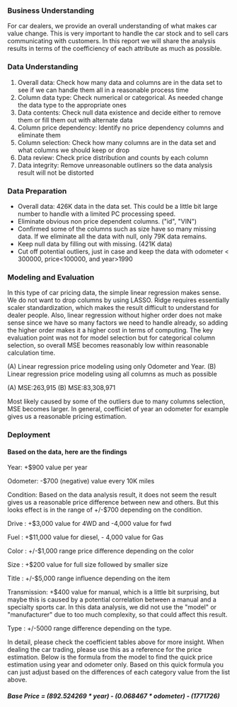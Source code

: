 ### Business Understanding

For car dealers, we provide an overall understanding of what makes car value change. This is very important to handle the car stock and to sell cars communicating with customers. In this report we will share the analysis results in terms of the coefficiency of each attribute as much as possible.

### Data Understanding
1. Overall data: Check how many data and columns are in the data set to see if we can handle them all in a reasonable process time
2. Column data type: Check numerical or categorical. As needed change the data type to the appropriate ones
3. Data contents: Check null data existence and decide either to remove them or fill them out with alternate data
4. Column price dependency: Identify no price dependency columns and eliminate them
5. Column selection: Check how many columns are in the data set and what columns we should keep or drop
6. Data review: Check price distribution and counts by each column
7. Data integrity: Remove unreasonable outliners so the data analysis result will not be distorted

### Data Preparation
- Overall data: 426K data in the data set. This could be a little bit large number to handle with a limited PC processing speed.
- Eliminate obvious non price dependent columns. ("id", "VIN")
- Confirmed some of the columns such as size have so many missing data. If we eliminate all the data with null, only 79K data remains.
- Keep null data by filling out with missing. (421K data)
- Cut off potential outliers, just in case and keep the data with odometer < 300000, price<100000, and year>1990

### Modeling and Evaluation
In this type of car pricing data, the simple linear regression makes sense. We do not want to drop columns by using LASSO. Ridge requires essentially scaler standardization, which makes the result difficult to understand for dealer people. Also, linear regression without higher order does not make sense since we have so many factors we need to handle already, so adding the higher order makes it a higher cost in terms of computing. The key evaluation point was not for model selection but for categorical column selection, so overall MSE becomes reasonably low within reasonable calculation time.

(A) Linear regression price modeling using only Odometer and Year.
(B) Linear regression price modeling using all columns as much as possible

(A) MSE:263,915
(B) MSE:83,308,971

Most likely caused by some of the outliers due to many columns selection, MSE becomes larger. In general, coefficiet of year an odometer for example gives us a reasonable pricing estimation.

### Deployment

#### Based on the data, here are the findings

Year: +$900 value per year

Odometer: -$700 (negative) value every 10K miles

Condition: Based on the data analysis result, it does not seem the result gives us a reasonable price difference between new and others. But this looks effect is in the range of +/-$700 depending on the condition.

Drive     : +$3,000 value for 4WD and -4,000 value for fwd

Fuel      : +$11,000 value for diesel, - 4,000 value for Gas

Color     : +/-$1,000 range price difference depending on the color

Size      : +$200 value for full size followed by smaller size

Title     : +/-$5,000 range influence depending on the item

Transmission: +$400 value for manual, which is a little bit surprising, but maybe this is caused by a potential correlation between a manual and a specialty sports car. In this data analysis, we did not use the "model" or "manufacturer" due to too much complexity, so that could affect this result.

Type      : +/-5000 range difference depending on the type.

In detail, please check the coefficient tables above for more insight. When dealing the car trading, please use this as a reference for the price estimation. Below is the formula from the model to find the quick price estimation using year and odometer only. Based on this quick formula you can just adjust based on the differences of each category value from the list above.

##### Base Price = (892.524269 * year) - (0.068467 * odometer) - (1771726)
